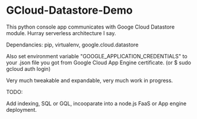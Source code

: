 # GCloud-Datastore-Demo
This python console app communicates with Googe Cloud Datastore module. Hurray serverless architecture I say.

Dependancies: pip, virtualenv, google.cloud.datastore

Also set environment variable "GOOGLE_APPLICATION_CREDENTIALS" to your <KEY>.json file you got from Google Cloud App Engine certificate. (or $ sudo gcloud auth login)

Very much tweakable and expandable, very much work in progress. 

TODO:

Add indexing, SQL or GQL, incooparate into a node.js FaaS or App engine deployment.

